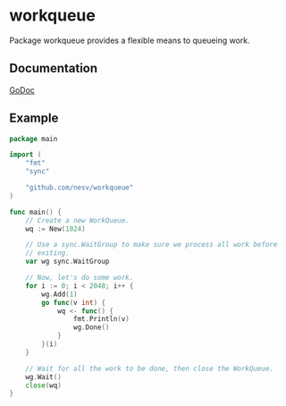 # workqueue

Package workqueue provides a flexible means to queueing work.

## Documentation

[GoDoc](https://godoc.org/github.com/nesv/workqueue)

## Example

```go
package main

import (
	"fmt"
	"sync"

	"github.com/nesv/workqueue"
)

func main() {
	// Create a new WorkQueue.
	wq := New(1024)

	// Use a sync.WaitGroup to make sure we process all work before
	// exiting.
	var wg sync.WaitGroup

	// Now, let's do some work.
	for i := 0; i < 2048; i++ {
		wg.Add(1)
		go func(v int) {
			wq <- func() {
				fmt.Println(v)
				wg.Done()
			}
		}(i)
	}

	// Wait for all the work to be done, then close the WorkQueue.
	wg.Wait()
	close(wq)
}
```
